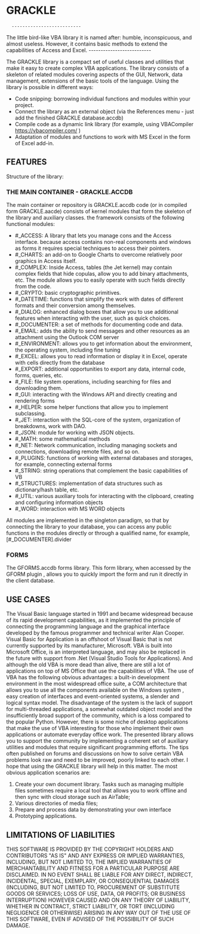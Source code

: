 # GRACKLE
      --------------------------
The little bird-like VBA library it is named after: humble, inconspicuous, and almost useless. However, it contains basic methods to extend the capabilities of Access and Excel.
      --------------------------
      
The GRACKLE  library is a compact set of useful classes and utilities that make it easy to create complex VBA  applications. The library consists of a skeleton of related modules covering aspects of the GUI, Network, data management, extensions of the basic tools of the language.
   Using the library is possible in different ways:
-	Code snipping: borrowing individual functions and modules within your project.
-	Connect the library as an external object (via the References menu - just add the finished GRACKLE database.accdb)
-	Compile code as a dynamic link library (for example, using VBACompiler https://vbacompiler.com/ )
-	Adaptation of modules and functions to work with MS Excel in the form of Excel add-in.

## FEATURES

Structure of the library:
### THE MAIN CONTAINER - GRACKLE.ACCDB
The main container or repository is GRACKLE.accdb code (or in compiled form GRACKLE.aacde)  consists of kernel modules that form the skeleton of the library and auxiliary classes. the framework consists of the following functional modules:
  *	#_ACCESS: A library that lets you manage cons and the Access interface.  because access contains non-real components and windows as forms it requires special techniques to access their pointers.
  *	#_CHARTS: an add-on to Google Charts to overcome relatively poor graphics in Access itself. 
  *	#_COMPLEX: Inside Access, tables (the Jet kernel) may contain complex fields that hide copulas, allow you to add binary attachments, etc. The module allows you to easily operate with such fields directly from the code.
  *	#_CRYPTO: basic cryptographic primitives.
  *	#_DATETIME: functions that simplify the work with dates of different formats and their conversion among themselves.
  *	#_DIALOG: enhanced dialog boxes that allow you to use additional features when interacting with the user, such as quick choices. 
  *	#_DOCUMENTER: a set of methods for documenting code and data.
  *	#_EMAIL: adds the ability to send messages and other resources as an attachment using the Outlook COM server 
  *	#_ENVIRONMENT: allows you to get information about the environment, the operating system, including fine tuning
  *	#_EXCEL: allows you to read information or display it in Excel, operate with cells directly from the database
  *	#_EXPORT: additional opportunities to export any data, internal code, forms, queries, etc.
  *	#_FILE: file system operations, including searching for files and downloading them.
  *	#_GUI: interacting with the Windows API and directly creating and rendering forms
  *	#_HELPER: some helper functions that allow you to implement subclassing.
  *	#_JET: interaction with the SQL-core of the system, organization of breakdowns, work with DAO.
  *	#_JSON: module for working with JSON objects.
  *	#_MATH: some mathematical methods
  *	#_NET: Network communication, including managing sockets and connections, downloading remote files, and so on.
  *	#_PLUGINS: functions of working with external databases and storages, for example, connecting external forms
  *	#_STRING: string operations that complement the basic capabilities of VB
  *	#_STRUCTURES: implementation of data structures such as dictionary/hash table, etc.
  *	#_UTIL: various auxiliary tools for interacting with the clipboard, creating and configuring information objects
  *	#_WORD: interaction with MS WORD objects
 
All modules are implemented in the singleton paradigm, so that by connecting the library to your database, you can access any public functions in the modules directly or through a qualified name, for example, [#_DOCUMENTER].divider

### FORMS
   The GFORMS.accdb  forms library. This form library, when accessed by the GFORM plugin  , allows you to quickly import the form and run it directly in the client database.


## USE CASES
The Visual Basic  language started in 1991 and became widespread because of its rapid development capabilities, as it implemented the principle of connecting the programming language and the graphical interface developed by the famous programmer and technical writer Alan Cooper.  Visual Basic for Application is an offshoot of Visual Basic that is not currently supported by its manufacturer, Microsoft. VBA is built into Microsoft Office, is an interpreted language, and may also be replaced in the future with support from .Net (Visual Studio Tools for Applications).  And although the old VBA is more dead than alive, there are still a lot of applications on top of MS Office that use the capabilities of VBA.
The use of VBA has the following obvious advantages: a built-in development environment in the most widespread office suite, a COM architecture that allows you to use all the components available on the Windows  system  , easy creation of interfaces and event-oriented systems, a slender and logical syntax model.
The disadvantage of the system is the lack of support for multi-threaded applications, a somewhat outdated object model and the insufficiently broad support of the community, which is a loss compared to the popular Python.  However, there is some niche of desktop applications that make the use of VBA interesting for those who implement their own applications or automate everyday office work.
The presented library allows you to support the community by implementing a coherent set of auxiliary utilities and modules that require significant programming efforts. The tips often published on forums and discussions on how to solve certain VBA  problems look raw and need to be improved, poorly linked to each other. I hope that using the GRACKLE  library will help in this matter.
The most obvious application scenarios are:
  1.	Create your own document library. Tasks such as managing multiple files sometimes require a local tool that allows you to work offline and then sync with cloud storage such as AirTable;
  2.	Various directories of media files;
  3.	Prepare and process data by demonstrating your own interface
  4.	Prototyping applications.

## LIMITATIONS OF LIABILITIES
   THIS SOFTWARE IS PROVIDED BY THE COPYRIGHT HOLDERS AND CONTRIBUTORS "AS IS" AND     ANY EXPRESS OR IMPLIED WARRANTIES, INCLUDING, BUT NOT LIMITED TO, THE IMPLIED WARRANTIES OF MERCHANTABILITY AND FITNESS FOR A PARTICULAR PURPOSE ARE DISCLAIMED. IN NO EVENT SHALL <COPYRIGHT HOLDER> BE LIABLE FOR ANY DIRECT, INDIRECT, INCIDENTAL, SPECIAL, EXEMPLARY, OR CONSEQUENTIAL DAMAGES  (INCLUDING, BUT NOT LIMITED TO, PROCUREMENT OF SUBSTITUTE GOODS OR SERVICES;   LOSS OF USE, DATA, OR PROFITS; OR BUSINESS INTERRUPTION) HOWEVER CAUSED AND ON ANY THEORY OF LIABILITY, WHETHER IN CONTRACT, STRICT LIABILITY, OR TORT    (INCLUDING NEGLIGENCE OR OTHERWISE) ARISING IN ANY WAY OUT OF THE USE OF THIS SOFTWARE, EVEN IF ADVISED OF THE POSSIBILITY OF SUCH DAMAGE.

